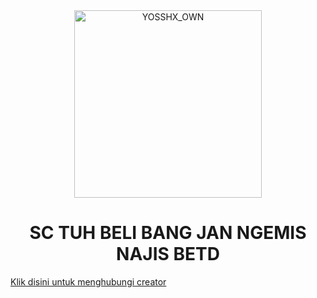 <div align="center">
<img src="https://i.postimg.cc/jSRccKKS/20220929-190756.jpg" alt="YOSSHX_OWN" width="300" />

</p>
<h1 align="center">SC TUH BELI BANG JAN NGEMIS NAJIS BETD</h1>
</div>
<a href="https://wa.me/62895630961265">Klik disini untuk menghubungi creator</a>
<h4 align="center">
</h4>
</p>
